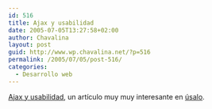 ```yaml
---
id: 516
title: Ajax y usabilidad
date: 2005-07-05T13:27:58+02:00
author: Chavalina
layout: post
guid: http://www.wp.chavalina.net/?p=516
permalink: /2005/07/05/post-516/
categories:
  - Desarrollo web
---
```

<a href="http://usalo.blogspot.com/2005/07/ajax-y-usabilidad.html" target="_blank">Ajax y usabilidad</a>, un artículo muy muy interesante en <a href="http://usalo.blogspot.com/" target="_blank">úsalo</a>.